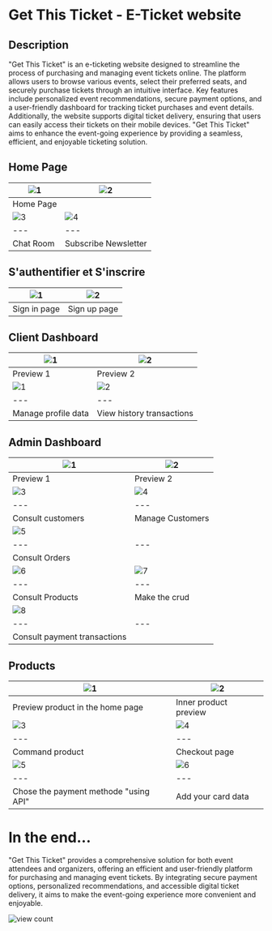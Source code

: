 # Get This Ticket - E-Ticket website

## Description
"Get This Ticket" is an e-ticketing website designed to streamline the process of purchasing and managing event tickets online. The platform allows users to browse various events, select their preferred seats, and securely purchase tickets through an intuitive interface. Key features include personalized event recommendations, secure payment options, and a user-friendly dashboard for tracking ticket purchases and event details. Additionally, the website supports digital ticket delivery, ensuring that users can easily access their tickets on their mobile devices. "Get This Ticket" aims to enhance the event-going experience by providing a seamless, efficient, and enjoyable ticketing solution.

## Home Page

| ![1](https://github.com/ramizairi/GetThisTicker/assets/121579805/7a3176a4-1d63-4133-91cd-e69e5ebcc645) | ![2](https://github.com/ramizairi/GetThisTicker/assets/121579805/a9a062c3-9dd4-4513-bc3d-9452c9104e6a) |
|---|---|
| Home Page |  |
| ![3](https://github.com/ramizairi/GetThisTicker/assets/121579805/2f0a813f-a460-4194-9daf-a98f8cd1b0ad) | ![4](https://github.com/ramizairi/GetThisTicker/assets/121579805/4dda5ec2-da14-47f3-9db5-787e5eddebd4) |
|---|---|
| Chat Room | Subscribe Newsletter |

## S'authentifier et S'inscrire

| ![1](https://github.com/ramizairi/GetThisTicker/assets/121579805/522ca475-22a0-4502-96be-4db41c38c5f5) | ![2](https://github.com/ramizairi/GetThisTicker/assets/121579805/2213f600-6410-4483-95fa-0318b7969143) |
|---|---|
| Sign in page | Sign up page |

## Client Dashboard
| ![1](https://github.com/ramizairi/GetThisTicker/assets/121579805/80aac290-5d76-4f1f-9d59-09ac3529089f) | ![2](https://github.com/ramizairi/GetThisTicker/assets/121579805/12c4a561-2ff0-4026-80b5-b165abbd3373) |
|---|---|
| Preview 1 | Preview 2 |
| ![1](https://github.com/ramizairi/GetThisTicker/assets/121579805/c9349741-460a-4ff2-b018-81f09deb3cc9) | ![2](https://github.com/ramizairi/GetThisTicker/assets/121579805/7a7f631e-4cc8-432e-9fbe-8c6987024ae6) |
|---|---|
| Manage profile data | View history transactions |

## Admin Dashboard
| ![1](https://github.com/ramizairi/GetThisTicker/assets/121579805/f0bbc3b7-9380-4798-8683-905598e59b75) | ![2](https://github.com/ramizairi/GetThisTicker/assets/121579805/93219b9e-d96d-4d83-ae50-a6ff3fa533a4) |
|---|---|
| Preview 1 | Preview 2 |
| ![3](https://github.com/ramizairi/GetThisTicker/assets/121579805/583e2a78-1c46-4434-bfb1-d07245d9a750) | ![4](https://github.com/ramizairi/GetThisTicker/assets/121579805/d44abbf0-7834-482b-b343-24d816ed2832) |
|---|---|
| Consult customers | Manage Customers |
| ![5](https://github.com/ramizairi/GetThisTicker/assets/121579805/3d1adde8-11bd-4c0f-b64e-a7307dffc739) |  |
|---|---|
| Consult Orders | |
| ![6](https://github.com/ramizairi/GetThisTicker/assets/121579805/a86edd85-a1b0-43a6-90a6-1b25dfce2123) | ![7](https://github.com/ramizairi/GetThisTicker/assets/121579805/038245fb-fb7d-4dfb-8065-8192a9124054) |
|---|---|
| Consult Products | Make the crud |
| ![8](https://github.com/ramizairi/GetThisTicker/assets/121579805/1601b978-1ec4-4902-8143-53fa1bf52828) |  |
|---|---|
| Consult payment transactions | |

## Products





| ![1](https://github.com/ramizairi/GetThisTicker/assets/121579805/2cf34ee0-0b97-46f7-a5ca-55d229129257) | ![2](https://github.com/ramizairi/GetThisTicker/assets/121579805/dfd4c4e1-9dba-480e-abf5-1ad4d57096e4) |
|---|---|
| Preview product in the home page | Inner product preview |
| ![3](https://github.com/ramizairi/GetThisTicker/assets/121579805/bd4d83bb-e40e-46e5-b3b5-85cfbb8136ce) | ![4](https://github.com/ramizairi/GetThisTicker/assets/121579805/4292b19f-30c9-463b-a548-7dd020aad1b9) |
|---|---|
| Command product | Checkout page |
| ![5](https://github.com/ramizairi/GetThisTicker/assets/121579805/47d5a78b-c861-47c7-b6e4-6fa8e3dc828b) | ![6](https://github.com/ramizairi/GetThisTicker/assets/121579805/3032340b-983a-4c77-b027-bbca882568f6) |
|---|---|
| Chose the payment methode "using API" | Add your card data |

# In the end...
"Get This Ticket" provides a comprehensive solution for both event attendees and organizers, offering an efficient and user-friendly platform for purchasing and managing event tickets. By integrating secure payment options, personalized recommendations, and accessible digital ticket delivery, it aims to make the event-going experience more convenient and enjoyable.

<p align="left"> <img src="https://komarev.com/ghpvc/?username=getthistickettt&label=Profile%20views&color=0e75b6&style=flat" alt="view count" /> </p>
